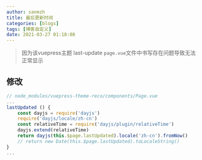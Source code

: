 ```yaml
---
author: sanmzh
title: 最后更新时间
categories: [blogs]
tags: [博客自定义]
date: 2021-03-27 01:18:08
---
```


<Boxx changeTime="30000"/>

> 因为该vuepress主题 last-update `page.vue`文件中书写存在问题导致无法正常显示

## 修改
```js
// node_modules/vuepress-theme-reco/components/Page.vue
...
lastUpdated () {
    const dayjs = require('dayjs')
    require('dayjs/locale/zh-cn')
    const relativeTime = require('dayjs/plugin/relativeTime')
    dayjs.extend(relativeTime)
    return dayjs(this.$page.lastUpdated).locale('zh-cn').fromNow()
    // return new Date(this.$page.lastUpdated).toLocaleString()
}
...
```
